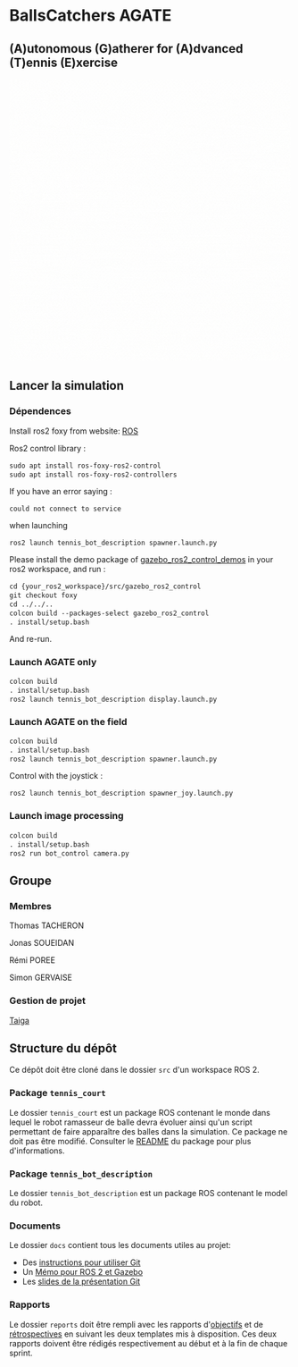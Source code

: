 # BallsCatchers AGATE
## (A)utonomous (G)atherer for (A)dvanced (T)ennis (E)xercise

![logo](/images/324945165_2118673848323594_5974956229308836638_n.gif)
## Lancer la simulation
### Dépendences
Install ros2 foxy from website: [ROS](https://docs.ros.org/en/foxy/Installation.html)

Ros2 control library :
```
sudo apt install ros-foxy-ros2-control
sudo apt install ros-foxy-ros2-controllers
```
If you have an error saying :
```
could not connect to service
```
when launching 
```
ros2 launch tennis_bot_description spawner.launch.py
```
Please install the demo package of [gazebo_ros2_control_demos](https://github.com/ros-controls/gazebo_ros2_control) in your ros2 workspace, and run :

```
cd {your_ros2_workspace}/src/gazebo_ros2_control
git checkout foxy
cd ../../..
colcon build --packages-select gazebo_ros2_control
. install/setup.bash
```
And re-run.

### Launch AGATE only

```
colcon build
. install/setup.bash
ros2 launch tennis_bot_description display.launch.py
```

### Launch AGATE on the field

```
colcon build
. install/setup.bash
ros2 launch tennis_bot_description spawner.launch.py
```

Control with the joystick :
```
ros2 launch tennis_bot_description spawner_joy.launch.py
```

### Launch image processing

```
colcon build
. install/setup.bash
ros2 run bot_control camera.py
```

## Groupe

### Membres

Thomas TACHERON

Jonas SOUEIDAN

Rémi POREE

Simon GERVAISE

### Gestion de projet

[Taiga](https://tree.taiga.io/project/thomastacheron-collecteballe/timeline)



## Structure du dépôt

Ce dépôt doit être cloné dans le dossier `src` d'un workspace ROS 2.

### Package `tennis_court`

Le dossier `tennis_court` est un package ROS contenant le monde dans lequel le robot ramasseur de balle devra évoluer ainsi qu'un script permettant de faire apparaître des balles dans la simulation.
Ce package ne doit pas être modifié.
Consulter le [README](tennis_court/README.md) du package pour plus d'informations.

### Package `tennis_bot_description`

Le dossier `tennis_bot_description` est un package ROS contenant le model du robot.

### Documents

Le dossier `docs` contient tous les documents utiles au projet:
- Des [instructions pour utiliser Git](docs/GitWorkflow_fork.md)
- Un [Mémo pour ROS 2 et Gazebo](docs/Memo_ROS2.pdf)
- Les [slides de la présentation Git](docs/GitPresentation.pdf)


### Rapports

Le dossier `reports` doit être rempli avec les rapports d'[objectifs](../reports/GoalsTemplate.md) et de [rétrospectives](../reports/DebriefTemplate.md) en suivant les deux templates mis à disposition. Ces deux rapports doivent être rédigés respectivement au début et à la fin de chaque sprint.
